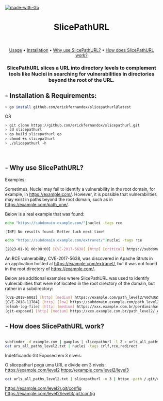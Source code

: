 [![made-with-Go](https://img.shields.io/badge/made%20with-Go-brightgreen.svg)](http://golang.org)
<h1 align="center">SlicePathURL</h1> <br>

<p align="center">
  <a href="#--usage--explanation">Usage</a> •
  <a href="#--installation--requirements">Installation</a> •
  <a href="#--why-use-slicepathurl">Why use SlicePathURL?</a> •
  <a href="#--how-does-slicepathurl-work">How does SlicePathURL work?</a>
</p>

<h3 align="center">SlicePathURL slices a URL into directory levels to complement tools like Nuclei in searching for vulnerabilities in directories beyond the root of the URL.</h3>


## - Installation & Requirements:

```bash
> go install github.com/erickfernandox/slicepathurl@latest
```
OR
```bash
> git clone https://github.com/erickfernandox/slicepathurl.git
> cd slicepathurl
> go build slicepathurl.go
> chmod +x slicepathurl
> ./slicepathurl -h
```
<br>

## - Why use SlicePathURL?

Examples:

Sometimes, Nuclei may fail to identify a vulnerability in the root domain, for example, in https://example.com/. However, it is possible that vulnerabilities may exist in paths beyond the root domain, such as in https://example.com/path_one/. 

Below is a real example that was found:

```bash
echo "https://subdomain.example.com/"|nuclei -tags rce

[INF] No results found. Better luck next time!
```

```bash
echo "https://subdomain.example.com/extranet/"|nuclei -tags rce

[2023-01-01 00:00:00] [CVE-2017-5638] [http] [critical] https://subdomain.example.com/extranet/
```

An RCE vulnerability, CVE-2017-5638, was discovered in Apache Struts in an application hosted at https://example.com/extranet/, but it was not found in the root directory of https://example.com/.

Below are additional examples where SlicePathURL was used to identify vulnerabilities that were not located in the root directory of the domain, but rather in a subdirectory:

```bash
[CVE-2019-6802] [http] [medium] https://example.com/path_level2/%0d%0aSet-Cookie:crlfinjection=1; -> CRLF Injection
[CVE-2018-11784] [http] [low] https://subdomain.example.com/path_level2///interact.sh/%2F -> Open Redirect
[elmah-log-file] [http] [medium] https://xxx.example.com.br/perdiminhasenha/elmah.axd?AspxAutoDetectCookieSupport=1 -> Debug Information Exposed
[git-exposed] [http] [medium] https://xxx.example.com.br/path_level2/.git/config -> Git Exposed
```


## - How does SlicePathURL work?


```bash

subfinder -d example.com | gauplus | slicepathurl -l 2 > urls_all_paths_level2.txt
cat urs_all_paths_level2.txt | nuclei -tags crlf,rce,redirect
```

Indetificando Git Exposed em 3 niveis:

O slicepathurl pega uma URL e divide em 3 niveis:
https://example.com/level2
https://example.com/level2/level3

```bash
cat urls_all_paths_level2.txt | slicepathurl -n 3 | httpx -path /.git/config -mr "refs/heads"
```
https://example.com/level2/.git/config
https://example.com/level2/level3/.git/config
